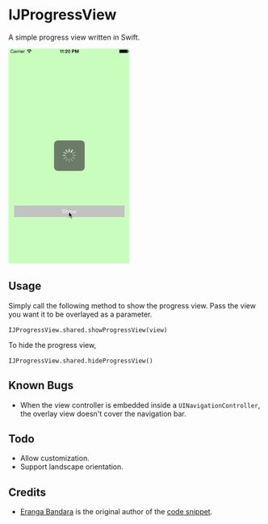 IJProgressView
==================

A simple progress view written in Swift.

<img src="https://raw.githubusercontent.com/Isuru-Nanayakkara/IJProgressView/master/demo.gif" height="426" width="240" >

## Usage
Simply call the following method to show the progress view. Pass the view you want it to be overlayed as a parameter.

```
IJProgressView.shared.showProgressView(view)
```
To hide the progress view,

```
IJProgressView.shared.hideProgressView()
```


## Known Bugs
* When the view controller is embedded inside a `UINavigationController`, the overlay view doesn't cover the navigation bar.

## Todo
* Allow customization.
* Support landscape orientation.

## Credits

* [Eranga Bandara](https://twitter.com/itseranga) is the original author of the [code snippet](https://coderwall.com/p/su1t1a).
